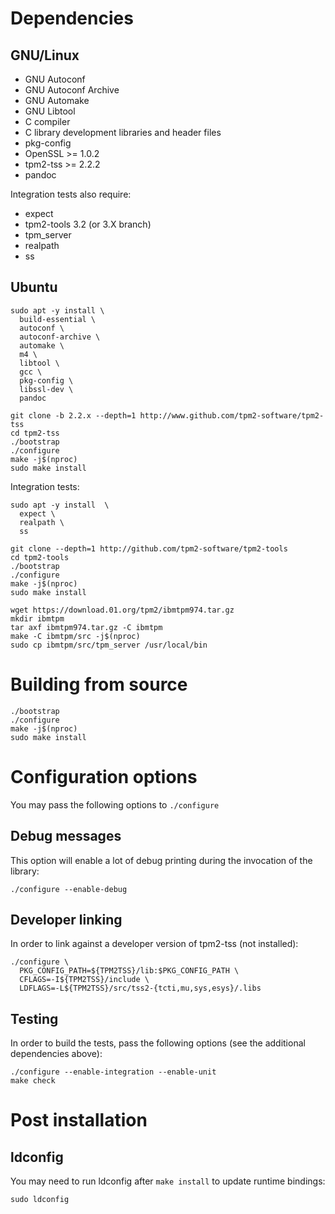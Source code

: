 # Dependencies

## GNU/Linux
* GNU Autoconf
* GNU Autoconf Archive
* GNU Automake
* GNU Libtool
* C compiler
* C library development libraries and header files
* pkg-config
* OpenSSL >= 1.0.2
* tpm2-tss >= 2.2.2
* pandoc

Integration tests also require:
* expect
* tpm2-tools 3.2 (or 3.X branch)
* tpm_server
* realpath
* ss

## Ubuntu
```
sudo apt -y install \
  build-essential \
  autoconf \
  autoconf-archive \
  automake \
  m4 \
  libtool \
  gcc \
  pkg-config \
  libssl-dev \
  pandoc

git clone -b 2.2.x --depth=1 http://www.github.com/tpm2-software/tpm2-tss
cd tpm2-tss
./bootstrap
./configure
make -j$(nproc)
sudo make install
```

Integration tests:
```
sudo apt -y install  \
  expect \
  realpath \
  ss

git clone --depth=1 http://github.com/tpm2-software/tpm2-tools
cd tpm2-tools
./bootstrap
./configure
make -j$(nproc)
sudo make install

wget https://download.01.org/tpm2/ibmtpm974.tar.gz
mkdir ibmtpm
tar axf ibmtpm974.tar.gz -C ibmtpm
make -C ibmtpm/src -j$(nproc)
sudo cp ibmtpm/src/tpm_server /usr/local/bin
```

# Building from source
```
./bootstrap
./configure
make -j$(nproc)
sudo make install
```

# Configuration options
You may pass the following options to `./configure`

## Debug messages
This option will enable a lot of debug printing during the invocation of the
library:
```
./configure --enable-debug
```

## Developer linking
In order to link against a developer version of tpm2-tss (not installed):
```
./configure \
  PKG_CONFIG_PATH=${TPM2TSS}/lib:$PKG_CONFIG_PATH \
  CFLAGS=-I${TPM2TSS}/include \
  LDFLAGS=-L${TPM2TSS}/src/tss2-{tcti,mu,sys,esys}/.libs 
```

## Testing
In order to build the tests, pass the following options
(see the additional dependencies above):
```
./configure --enable-integration --enable-unit
make check
```

# Post installation

## ldconfig
You may need to run ldconfig after `make install` to update runtime bindings:
```
sudo ldconfig
```
